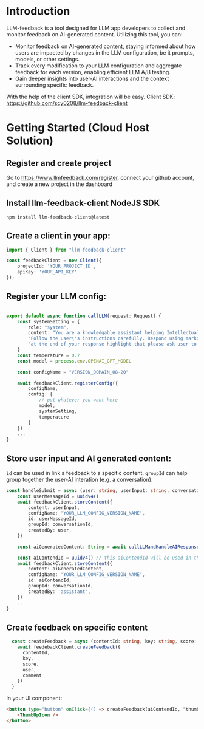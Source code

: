 
# Introduction
LLM-feedback is a tool designed for LLM app developers to collect and monitor feedback on AI-generated content. Utilizing this tool, you can:

- Monitor feedback on AI-generated content, staying informed about how users are impacted by changes in the LLM configuration, be it prompts, models, or other settings.
- Track every modification to your LLM configuration and aggregate feedback for each version, enabling efficient LLM A/B testing.
- Gain deeper insights into user-AI interactions and the context surrounding specific feedback.

With the help of the client SDK, integration will be easy. Client SDK: https://github.com/scy0208/llm-feedback-client 

# Getting Started (Cloud Host Solution)

## Register and create project
Go to https://www.llmfeedback.com/register, connect your github account, and create a new project in the dashboard

## Install llm-feedback-client NodeJS SDK
````mdx
npm install llm-feedback-client@latest

````
## Create a client in your app:
```ts showLineNumbers {3}
import { Client } from "llm-feedback-client"

const feedbackClient = new Client({
    projectId: 'YOUR_PROJECT_ID',
    apiKey: 'YOUR_API_KEY'
});
```

## Register your LLM config:
```ts showLineNumbers

export default async function callLLM(request: Request) {
    const systemSetting = { 
        role: "system", 
        content: "You are a knowledgable assistant helping Intellectual Property Practitioners understand other domain knowledges." +  
        "Follow the user\'s instructions carefully. Respond using markdown." + 
        "at the end of your response highlight that please ask user to click feedback button"
    }
    const temperature = 0.7
    const model = process.env.OPENAI_GPT_MODEL

    const configName = "VERSION_DOMAIN_08-20"

    await feedbackClient.registerConfig({
        configName, 
        config: {
            // put whatever you want here
            model,
            systemSetting,
            temperature
        } 
    })
    ...
}
```

## Store user input and AI generated content:
`id` can be used in link a feedback to a specific content.
`groupId` can help group together the user-AI interation (e.g. a conversation).  
```ts showLineNumbers {3}
const handleSubmit = async (user: string, userInput: string, conversationId: string) => {
    const userMessageId = uuidv4()
    await feedbackClient.storeContent({
        content: userInput,
        configName: "YOUR_LLM_CONFIG_VERSION_NAME",
        id: userMessageId,
        groupId: conversationId,
        createdBy: user,
    })

    const aiGeneratedContent: String = await callLLMandHandleAIResponse(userInput)

    const aiContendId = uuidv4() // this aiContendId will be used in the feedback
    await feedbackClient.storeContent({
        content: aiGeneratedContent,
        configName: "YOUR_LLM_CONFIG_VERSION_NAME",
        id: aiContendId,
        groupId: conversationId,
        createdBy: 'assistant',
    })
    ...
}
```

## Create feedback on specific content
```ts showLineNumbers {3}
  const createFeedback = async (contentId: string, key: string, score: number, comment?: string) => {
    await feedebackClient.createFeedback({
      contentId,
      key,
      score,
      user,
      comment
    })
  }

```
In your UI component:
```html
<button type="button" onClick={() => createFeedback(aiContendId, "thumb_up", 1)}
    <ThumbUpIcon />
</button>
```
